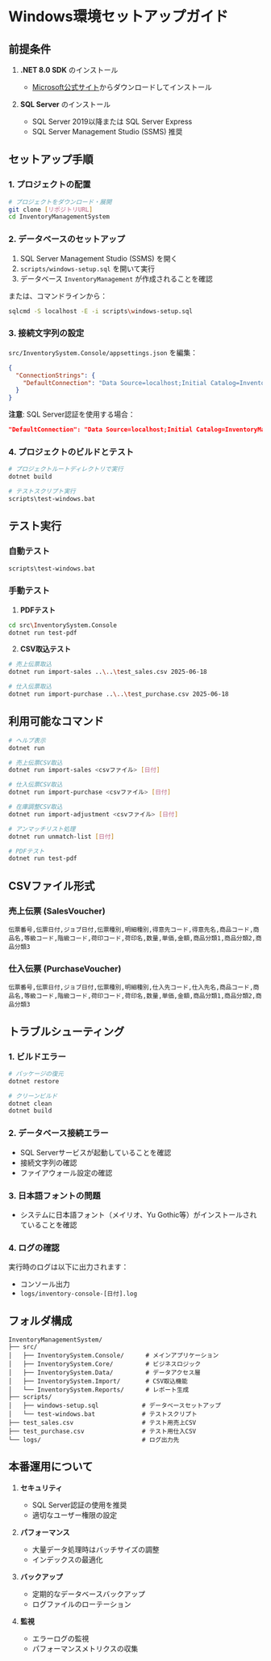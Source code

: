 # Windows環境セットアップガイド

## 前提条件

1. **.NET 8.0 SDK** のインストール
   - [Microsoft公式サイト](https://dotnet.microsoft.com/download/dotnet/8.0)からダウンロードしてインストール

2. **SQL Server** のインストール
   - SQL Server 2019以降または SQL Server Express
   - SQL Server Management Studio (SSMS) 推奨

## セットアップ手順

### 1. プロジェクトの配置

```bash
# プロジェクトをダウンロード・展開
git clone [リポジトリURL]
cd InventoryManagementSystem
```

### 2. データベースのセットアップ

1. SQL Server Management Studio (SSMS) を開く
2. `scripts/windows-setup.sql` を開いて実行
3. データベース `InventoryManagement` が作成されることを確認

または、コマンドラインから：
```bash
sqlcmd -S localhost -E -i scripts\windows-setup.sql
```

### 3. 接続文字列の設定

`src/InventorySystem.Console/appsettings.json` を編集：

```json
{
  "ConnectionStrings": {
    "DefaultConnection": "Data Source=localhost;Initial Catalog=InventoryManagement;Integrated Security=True;Connect Timeout=30;Encrypt=False;Trust Server Certificate=True"
  }
}
```

**注意**: SQL Server認証を使用する場合：
```json
"DefaultConnection": "Data Source=localhost;Initial Catalog=InventoryManagement;User ID=sa;Password=YourPassword;Connect Timeout=30;Encrypt=False;Trust Server Certificate=True"
```

### 4. プロジェクトのビルドとテスト

```bash
# プロジェクトルートディレクトリで実行
dotnet build

# テストスクリプト実行
scripts\test-windows.bat
```

## テスト実行

### 自動テスト
```bash
scripts\test-windows.bat
```

### 手動テスト

1. **PDFテスト**
```bash
cd src\InventorySystem.Console
dotnet run test-pdf
```

2. **CSV取込テスト**
```bash
# 売上伝票取込
dotnet run import-sales ..\..\test_sales.csv 2025-06-18

# 仕入伝票取込  
dotnet run import-purchase ..\..\test_purchase.csv 2025-06-18
```

## 利用可能なコマンド

```bash
# ヘルプ表示
dotnet run

# 売上伝票CSV取込
dotnet run import-sales <csvファイル> [日付]

# 仕入伝票CSV取込
dotnet run import-purchase <csvファイル> [日付]

# 在庫調整CSV取込
dotnet run import-adjustment <csvファイル> [日付]

# アンマッチリスト処理
dotnet run unmatch-list [日付]

# PDFテスト
dotnet run test-pdf
```

## CSVファイル形式

### 売上伝票 (SalesVoucher)
```
伝票番号,伝票日付,ジョブ日付,伝票種別,明細種別,得意先コード,得意先名,商品コード,商品名,等級コード,階級コード,荷印コード,荷印名,数量,単価,金額,商品分類1,商品分類2,商品分類3
```

### 仕入伝票 (PurchaseVoucher)  
```
伝票番号,伝票日付,ジョブ日付,伝票種別,明細種別,仕入先コード,仕入先名,商品コード,商品名,等級コード,階級コード,荷印コード,荷印名,数量,単価,金額,商品分類1,商品分類2,商品分類3
```

## トラブルシューティング

### 1. ビルドエラー
```bash
# パッケージの復元
dotnet restore

# クリーンビルド
dotnet clean
dotnet build
```

### 2. データベース接続エラー
- SQL Serverサービスが起動していることを確認
- 接続文字列の確認
- ファイアウォール設定の確認

### 3. 日本語フォントの問題
- システムに日本語フォント（メイリオ、Yu Gothic等）がインストールされていることを確認

### 4. ログの確認
実行時のログは以下に出力されます：
- コンソール出力
- `logs/inventory-console-[日付].log`

## フォルダ構成

```
InventoryManagementSystem/
├── src/
│   ├── InventorySystem.Console/      # メインアプリケーション
│   ├── InventorySystem.Core/         # ビジネスロジック
│   ├── InventorySystem.Data/         # データアクセス層
│   ├── InventorySystem.Import/       # CSV取込機能
│   └── InventorySystem.Reports/      # レポート生成
├── scripts/
│   ├── windows-setup.sql            # データベースセットアップ
│   └── test-windows.bat             # テストスクリプト
├── test_sales.csv                   # テスト用売上CSV
├── test_purchase.csv                # テスト用仕入CSV
└── logs/                            # ログ出力先
```

## 本番運用について

1. **セキュリティ**
   - SQL Server認証の使用を推奨
   - 適切なユーザー権限の設定

2. **パフォーマンス**
   - 大量データ処理時はバッチサイズの調整
   - インデックスの最適化

3. **バックアップ**
   - 定期的なデータベースバックアップ
   - ログファイルのローテーション

4. **監視**
   - エラーログの監視
   - パフォーマンスメトリクスの収集